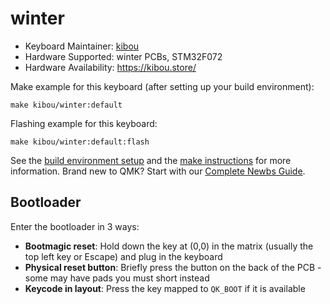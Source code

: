 # winter

* Keyboard Maintainer: [kibou](https://kibou.store/)
* Hardware Supported: winter PCBs, STM32F072
* Hardware Availability: https://kibou.store/

Make example for this keyboard (after setting up your build environment):

    make kibou/winter:default

Flashing example for this keyboard:

    make kibou/winter:default:flash

See the [build environment setup](https://docs.qmk.fm/#/getting_started_build_tools) and the [make instructions](https://docs.qmk.fm/#/getting_started_make_guide) for more information. Brand new to QMK? Start with our [Complete Newbs Guide](https://docs.qmk.fm/#/newbs).

## Bootloader

Enter the bootloader in 3 ways:

* **Bootmagic reset**: Hold down the key at (0,0) in the matrix (usually the top left key or Escape) and plug in the keyboard
* **Physical reset button**: Briefly press the button on the back of the PCB - some may have pads you must short instead
* **Keycode in layout**: Press the key mapped to `QK_BOOT` if it is available
